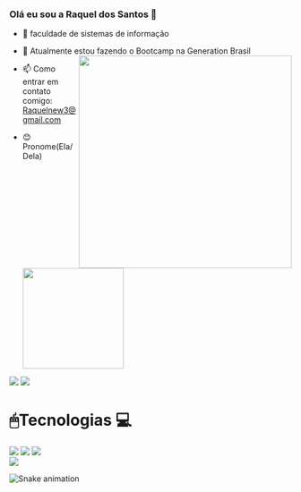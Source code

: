 ### Olá eu sou a Raquel dos Santos 👋

- 🧠 faculdade de sistemas de informação
- 🌱 Atualmente estou fazendo o Bootcamp na Generation Brasil              <img align='right' src="https://media.giphy.com/media/zMaCuiamKtuMM/giphy.gif" width="380">
- 📫 Como entrar em contato comigo: Raquelnew3@gmail.com
- 😊 Pronome(Ela/Dela)


  <a href="https://github.com/RaquelSantosG">
  <img height="180em" src="https://github-readme-stats.vercel.app/api?username=RaquelSantosG&show_icons=false&theme=dracula&include_all_commits=false&count_private=true"/
  <img height="180em" src="https://github-readme-stats.vercel.app/api/top-langs/?username=RaquelSantosG&layout=compact&langs_count=1&theme=dracula"/
<div> 
 <a href="https://www.instagram.com/Raquelnew" target="_blank"><img src="https://img.shields.io/badge/-Instagram-%23E4405F?style=for-the-badge&logo=instagram&logoColor=white" target="_blank"></a>
  <a href="https://https://www.linkedin.com/in/raquel-santos-gomes-b21318187" target="_blank">
<img src="https://img.shields.io/badge/-LinkedIn-%230077B5?style=for-the-badge&logo=linkedin&logoColor=white" target="_blank"></a> 
</div>
  
  #  🖱Tecnologias 💻
  
  <img src="https://img.shields.io/badge/Java-purple?style=for-the-badge&logo=java&logoColor=white">  <img src="https://img.shields.io/badge/Visual_Studio-5C2D91?style=for-the-badge&logo=visual%20studio&logoColor=white" />
  <img src="https://img.shields.io/badge/Eclipse-2C2255?style=for-the-badge&logo=eclipse&logoColor=white" />  
 <img src="https://img.shields.io/badge/Postman-FF6C37?style=for-the-badge&logo=Postman&logoColor=white"/>


![Snake animation](https://github.com/codethi/codethi/blob/output/github-contribution-grid-snake.svg)
